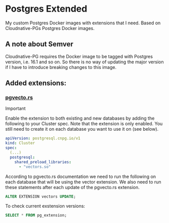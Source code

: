 # Postgres Extended
My custom Postgres Docker images with extensions that I need. Based on Cloudnative-PGs Postgres Docker images.

## A note about Semver

Cloudnative-PG requires the Docker image to be tagged with Postgres version, i.e. 16.1 and so on. So there is no way of updating the major version if I have to introduce breaking changes to this image.

## Added extensions:

### [pgvecto.rs](https://github.com/tensorchord/pgvecto.rs)

> [!IMPORTANT]
> Enable the extension to both existing and new databases by adding the following to your Cluster spec.
> Note that the extension is only enabled. You still need to create it on each database you want to use it on (see below).
> ```yaml
> apiVersion: postgresql.cnpg.io/v1
> kind: Cluster
> spec:
>   (...)
>   postgresql:
>     shared_preload_libraries:
>       - "vectors.so"
>   ```

According to pgvecto.rs documentation we need to run the following on each database that will be using the vector extension. We also need to run these statements after each update of the pgvecto.rs extension.

```sql
ALTER EXTENSION vectors UPDATE;
```

To check current exstension versions:
```sql
SELECT * FROM pg_extension;
```